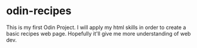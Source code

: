 # odin-recipes

This is my first Odin Project.
I will apply my html skills in order to create a basic recipes web page.
Hopefully it'll give me more understanding of web dev.

